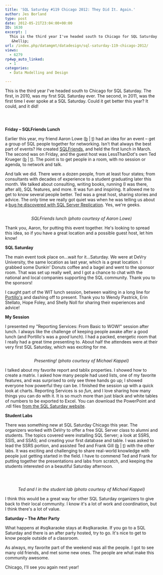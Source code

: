 ```yaml
---
title: 'SQL Saturday #119 Chicago 2012: They Did It. Again.'
author: Jes Borland
type: post
date: 2012-05-21T23:04:00+00:00
ID: 1630
excerpt: |
  This is the third year I've headed south to Chicago for SQL Saturday. The first, in 2010, was my first SQL Saturday ever. The second, in 2011, was the first time I ever spoke at a SQL Saturday. Could it get better this year? It could, and it did!
   &hellip;
url: /index.php/datamgmt/datadesign/sql-saturday-119-chicago-2012/
views:
  - 6279
rp4wp_auto_linked:
  - 1
categories:
  - Data Modelling and Design

---
```

This is the third year I've headed south to Chicago for SQL Saturday. The first, in 2010, was my first SQL Saturday ever. The second, in 2011, was the first time I ever spoke at a SQL Saturday. Could it get better this year? It could, and it did!

 

<p style="text-align: center;">
  <img src="http://www.sqlsaturday.com/images/sqlsat119_web.png" alt="" />
</p>

**Friday – SQLFriends Lunch** 

Earlier this year, my friend Aaron Lowe ([b][1] | [t][2]) had an idea for an event – get a group of SQL people together for networking. Isn't that always the best part of events? He created [SQLFriends][3], and held the first lunch in March. The second was on Friday, and the guest host was LessThanDot's own Ted Krueger ([b][4] | [t][5]). The point is to get people in a room, with no session or agenda, to network and talk.

And talk we did. There were a dozen people, from at least four states; from consultants with decades of experience to a student graduating later this month. We talked about consulting, writing books, running (I was there, after all), SQL features, and more. It was fun and inspiring. It allowed me to get to know several people better. Ted was a great host, sharing stories and advice. The only time we really got quiet was when he was telling us about a [bug he discovered with SQL Server Replication][6]. Yes, we're geeks.

<p style="text-align: center;">
  <img src="https://p.twimg.com/AtMRhQ_CMAIQKxw.jpg" alt="" />
</p>

<p style="text-align: center;">
  <em>SQLFriends lunch (photo courtesy of Aaron Lowe)</em>
</p>

Thank you, Aaron, for putting this event together. He's looking to spread this idea, so if you have a great location and a possible guest host, let him know!

**SQL Saturday** 

The main event took place on...wait for it...Saturday. We were at DeVry University, the same location as last year, which is a great location. I grabbed some Dunkin' Donuts coffee and a bagel and went to the sponsor room. That was set up really well, and I got a chance to chat with the national and local companies supporting the SQL community. Thank you to the sponsors!

I caught part of the WIT lunch session, between waiting in a long line for [Portillo's][7] and dashing off to present. Thank you to Wendy Pastrick, Erin Stellato, Hope Foley, and Shelly Noll for sharing their experiences and advice!

**My Session** 

I presented my "Reporting Services: From Basic to WOW!" session after lunch. I always like the challenge of keeping people awake after a good lunch (and Portillo's was a _good_ lunch). I had a packed, energetic room that I really had a great time presenting to. About half the attendees were at their very first SQL Saturday, which was exciting for me.

<p style="text-align: center;">
  <img src="http://farm8.staticflickr.com/7231/7228783742_b07cb28466.jpg" alt="" />
</p>

<p style="text-align: center;">
  <em>Presenting! (photo courtesy of Michael Kappel)</em>
</p>

I talked about my favorite report and tablix properties. I showed how to create a matrix. I asked how many people had used lists, one of my favorite features, and was surprised to only see three hands go up; I showed everyone how powerful they can be. I finished the session up with a quick look at charts. Reporting Services is so _fun_, and I love sharing how many things you can do with it. It is so much more than just black and white tables of numbers to be exported to Excel. You can download the PowerPoint and .rdl files [from the SQL Saturday website][8].

**Student Labs** 

There was something new at SQL Saturday Chicago this year. The organizers worked with DeVry to offer a free SQL Server class to alumni and students. The topics covered were installing SQL Server; a look at SSRS, SSIS, and SSAS; and creating your first database and table. I was asked to lead the SSRS portion, and assisted Ted and Frank Gill ([b][9] | [t][10]) with the other labs. It was exciting and challenging to share real-world knowledge with people just getting started in the field. I have to commend Ted and Frank for putting together the presentations and labs from scratch, and keeping the students interested on a beautiful Saturday afternoon.

 

<p style="text-align: center;">
  <img src="http://farm8.staticflickr.com/7091/7231252782_1aea685bbb.jpg" alt="" />
</p>

<p style="text-align: center;">
  <em style="text-align: center;">Ted and I in the student lab (photo courtesy of Michael Kappel)</em>
</p>

I think this would be a great way for other SQL Saturday organizers to give back to their local community. I know it's a lot of work and coordination, but I think there's a lot of value.

**Saturday – The After Party** 

What happens at #sqlkaraoke stays at #sqlkaraoke. If you go to a SQL Saturday and there is an after party hosted, try to go. It's nice to get to know people outside of a classroom.

As always, my favorite part of the weekend was all the people. I got to see many old friends, and met some new ones. The people are what make this community awesome.

Chicago, I'll see you again next year!

 [1]: http://www.aaronlowe.net/
 [2]: https://twitter.com/#!/Vendoran
 [3]: http://sqlfriends.org/
 [4]: /index.php/All/?disp=authdir&author=68
 [5]: http://twitter.com/onpnt
 [6]: /index.php/DataMgmt/DBAdmin/MSSQLServerAdmin/merge-replication-com-based-resolver
 [7]: http://www.portillos.com/portillos/
 [8]: http://sqlsaturday.com/viewsession.aspx?sat=119&sessionid=6495
 [9]: http://skreebydba.com/
 [10]: https://twitter.com/#!/skreebydba